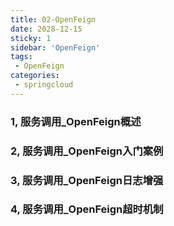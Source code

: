 ```yaml
---
title: 02-OpenFeign
date: 2028-12-15
sticky: 1
sidebar: 'OpenFeign'
tags:
 - OpenFeign
categories:
 - springcloud
---
```


### 1, 服务调用_OpenFeign概述
### 2, 服务调用_OpenFeign入门案例
### 3, 服务调用_OpenFeign日志增强
### 4, 服务调用_OpenFeign超时机制